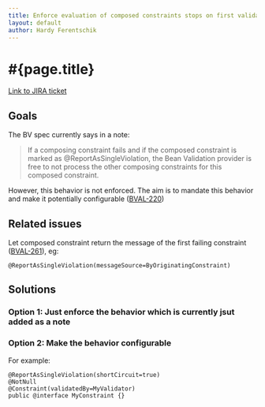 ```yaml
---
title: Enforce evaluation of composed constraints stops on first validation error in case of @ReportAsSingleViolation
layout: default
author: Hardy Ferentschik
---
```


# #{page.title}

[Link to JIRA ticket](https://hibernate.onjira.com/browse/BVAL-259)

## Goals

The BV spec currently says in a note:

> If a composing constraint fails and if the composed constraint is marked as @ReportAsSingleViolation,
> the Bean Validation provider is free to not process the other composing constraints for this composed constraint.

However, this behavior is not enforced. The aim is to mandate this behavior and make it potentially
configurable ([BVAL-220](https://hibernate.onjira.com/browse/BVAL-220))

## Related issues

Let composed constraint return the message of the first failing constraint ([BVAL-261](https://hibernate.onjira.com/browse/BVAL-261)),
eg:

    @ReportAsSingleViolation(messageSource=ByOriginatingConstraint) 

## Solutions

### Option 1: Just enforce the behavior which is currently jsut added as a note

### Option 2: Make the behavior configurable

For example:

    @ReportAsSingleViolation(shortCircuit=true) 
    @NotNull
    @Constraint(validatedBy=MyValidator)
    public @interface MyConstraint {}

